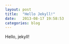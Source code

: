 ```yaml
---
layout: post
title:  "Hello Jekyll!"
date:   2013-08-17 19:58:53
categories: blog
---
```


Hello, jekyll!


